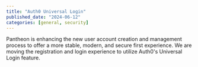 ```yaml
---
title: "Auth0 Universal Login"
published_date: "2024-06-12"
categories: [general, security]
---
```



Pantheon is enhancing the new user account creation and management process to offer a more stable, modern, and secure first experience. We are moving the registration and login experience to utilize Auth0's Universal Login feature.
